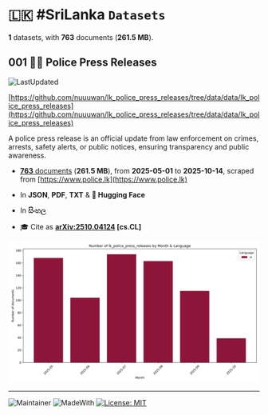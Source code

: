 # 🇱🇰 #SriLanka `Datasets`

**1** datasets, with **763** documents (**261.5 MB**).

## 001 👮‍♂️ Police Press Releases

![LastUpdated](https://img.shields.io/badge/last_updated-2025--10--14_14:21:59-green)

[https://github.com/nuuuwan/lk_police_press_releases/tree/data/data/lk_police_press_releases](https://github.com/nuuuwan/lk_police_press_releases/tree/data/data/lk_police_press_releases)

A police press release is an official update from law enforcement on crimes, arrests, safety alerts, or public notices, ensuring transparency and public awareness.

- [**763** documents](https://github.com/nuuuwan/lk_police_press_releases/tree/data/data/lk_police_press_releases) (**261.5 MB**), from **2025-05-01** to **2025-10-14**, scraped from [https://www.police.lk](https://www.police.lk)

- In **JSON**, **PDF**, **TXT** & **🤗 Hugging Face**

- In **සිංහල**

- 🎓 Cite as **[arXiv:2510.04124](https://arxiv.org/abs/2510.04124) [cs.CL]**

![Chart](https://raw.githubusercontent.com/nuuuwan/lk_police_press_releases/refs/heads/data/data/lk_police_press_releases/docs_by_month_and_lang.png)

---

![Maintainer](https://img.shields.io/badge/maintainer-nuuuwan-red)
![MadeWith](https://img.shields.io/badge/made_with-python-blue)
[![License: MIT](https://img.shields.io/badge/License-MIT-yellow.svg)](https://opensource.org/licenses/MIT)
